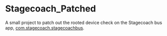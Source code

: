 # Stagecoach_Patched

A small project to patch out the rooted device check on the Stagecoach bus app, [com.stagecoach.stagecoachbus](https://play.google.com/store/apps/details?id=com.stagecoach.stagecoachbus).
